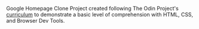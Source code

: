 Google Homepage Clone Project created following The Odin Project's [curriculum](http://www.theodinproject.com/web-development-101/html-css) to demonstrate a basic level of comprehension with HTML, CSS, and Browser Dev Tools.